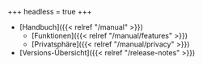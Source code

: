 +++
headless = true
+++

- [Handbuch]({{< relref "/manual" >}})
  - [Funktionen]({{< relref "/manual/features" >}})
  - [Privatsphäre]({{< relref "/manual/privacy" >}})
- [Versions-Übersicht]({{< relref "/release-notes" >}})